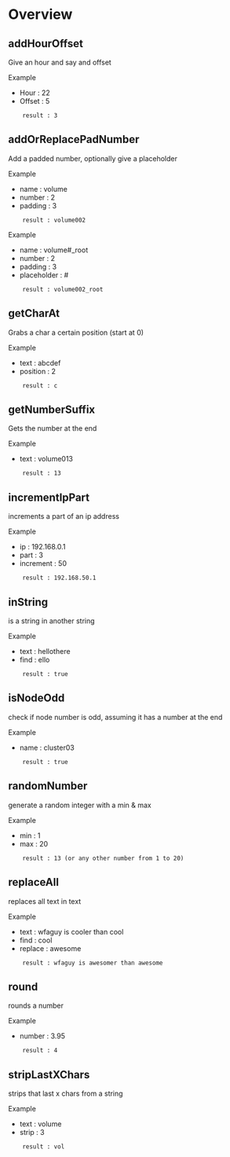 # Overview

## addHourOffset

Give an hour and say and offset

Example
* Hour : 22
* Offset : 5

```
	result : 3
```	


## addOrReplacePadNumber

Add a padded number, optionally give a placeholder

Example
* name : volume
* number : 2
* padding : 3

```
	result : volume002
```

Example
* name : volume#_root
* number : 2
* padding : 3
* placeholder : #

```
	result : volume002_root
```

## getCharAt

Grabs a char a certain position (start at 0)

Example
* text : abcdef
* position : 2

```
	result : c
```

## getNumberSuffix

Gets the number at the end

Example
* text : volume013

```
	result : 13
```
	
## incrementIpPart

increments a part of an ip address

Example
* ip : 192.168.0.1
* part : 3
* increment : 50

```
	result : 192.168.50.1
```
		
## inString

is a string in another string

Example
* text : hellothere
* find : ello

```
	result : true
```
		
## isNodeOdd

check if node number is odd, assuming it has a number at the end

Example
* name : cluster03

```
	result : true
```
		
## randomNumber

generate a random integer with a min & max

Example
* min : 1
* max : 20

```
	result : 13 (or any other number from 1 to 20)
```

## replaceAll

replaces all text in text

Example
* text : wfaguy is cooler than cool
* find : cool
* replace : awesome

```
	result : wfaguy is awesomer than awesome
```

## round

rounds a number

Example
* number : 3.95

```
	result : 4
```
	
## stripLastXChars

strips that last x chars from a string

Example
* text : volume
* strip : 3

```
	result : vol
```



	

	

